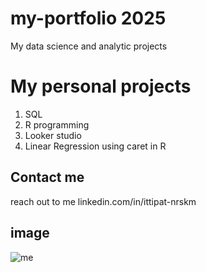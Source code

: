 # my-portfolio 2025
My data science and analytic projects

# My personal projects
1. SQL
2. R programming
3. Looker studio
4. Linear Regression using caret in R

## Contact me
reach out to me linkedin.com/in/ittipat-nrskm
## image
![me](https://media.licdn.com/dms/image/v2/C5603AQHC3uS_s7Uaxw/profile-displayphoto-shrink_200_200/profile-displayphoto-shrink_200_200/0/1663550612912?e=2147483647&v=beta&t=GEcVgsNavXBynCPPJ_1zgYD_hOwIVU2u-6NVE2gQ9mw)
